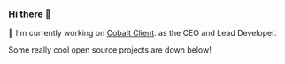 ### Hi there 👋

🌙 I'm currently working on [Cobalt Client](https://cobaltclient.com). as the CEO and Lead Developer.

Some really cool open source projects are down below!
